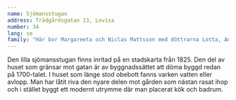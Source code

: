 ```yaml
---
name: Sjömansstugan
address: Trädgårdsgatan 13, Lovisa
number: 34
lang: se
family: "Här bor Margareeta och Niclas Mattsson med döttrarna Lotta, Anna och Lina. Familjen köpte tomten 2008 och började med att bygga en bastu och ett rum på den nedre delen av tomten. Där skulle man bo medan Sjömansstugan renoverades. På den tiden jobbade bägge föräldrarna i Helsingfors och Sjömansstugan skulle främst vara ett veckosluts- och sommarhem.\nEfter några år bestämde sig familjen för att bo i Lovisa på heltid och flyttade in i bastubyggnaden. Men då renoveringen drog ut på tiden köptes en höghuslägenhet i närheten.\n– Det känns som om jag minst femtio gånger sagt att snart är vi klara med allt, säger Margareeta med ett skratt. Men eftersom jag till en viss del vill renovera enligt traditionella metoder har mycket tagit längre tid än jag kunnat tänka mig. Att klä väggarna inomhus med lera var bara ett av flera tidskrävande moment.\nNu hoppas familjen ändå kunna ta Sjömansstugan i användning den här hösten. En del taklister fattas och elarbeten ska ännu utföras.\nFör Margareeta är renoveringen är kär hobby. Annars tar fotbollen en stor del av familjens tid. Pappa Niclas är tränare och alla tre flickor spelar i FC Lovisa."
---
```

Den lilla sjömansstugan finns inritad på en stadskarta från 1825. Den del av huset som gränsar mot gatan är av byggnadssättet att döma byggd redan på 1700-talet. I huset som länge stod obebott fanns varken vatten eller avlopp. Man har låtit riva den nyare delen mot gården som nästan rasat ihop och i stället byggt ett modernt utrymme där man placerat kök och badrum.
